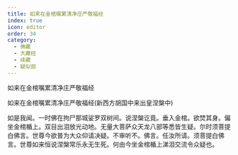 ```yaml
---
title: 如来在金棺嘱累清净庄严敬福经
index: true
icon: editor
order: 34
category:
  - 佛藏
  - 大藏经
  - 续藏
  - 疑似部
---
```


  如来在金棺嘱累清净庄严敬福经  

如来在金棺嘱累清净庄严敬福经(新西方胡国中来出皇涅槃中)  

如是我闻。一时佛在拘尸那城娑罗双树间。说涅槃讫竟。垂入金棺。欲焚其身。偏坐金棺楯上。双目出泪放光动地。无量大菩萨众天龙八部等悉皆生疑。尔时须菩提白佛言。世尊今欲普为大众仰请决疑。不审听不。佛言。任汝所请。须菩提白佛言。世尊如来恒说涅槃常乐永无生死。何由今坐金棺楯上涕泪交流令众疑也。  
